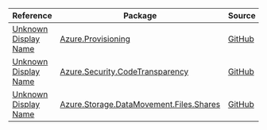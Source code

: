 | Reference | Package | Source |
|---|---|---|
|[Unknown Display Name](provisioning-readme.md)|[Azure.Provisioning](https://www.nuget.org/packages/Azure.Provisioning)|[GitHub](https://github.com/Azure/azure-sdk-for-net/blob/main/sdk/provisioning/Azure.Provisioning)|
|[Unknown Display Name](security.codetransparency-readme.md)|[Azure.Security.CodeTransparency](https://www.nuget.org/packages/Azure.Security.CodeTransparency)|[GitHub](https://github.com/Azure/azure-sdk-for-net/blob/main/sdk/confidentialledger/Azure.Security.CodeTransparency)|
|[Unknown Display Name](storage.datamovement.files.shares-readme.md)|[Azure.Storage.DataMovement.Files.Shares](https://www.nuget.org/packages/Azure.Storage.DataMovement.Files.Shares)|[GitHub](https://github.com/Azure/azure-sdk-for-net/blob/main/sdk/storage/Azure.Storage.DataMovement.Files.Shares)|
